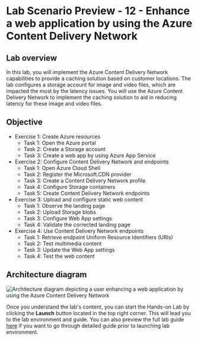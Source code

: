 # Lab Scenario Preview - 12 - Enhance a web application by using the Azure Content Delivery Network

## Lab overview
In this lab, you will implement the Azure Content Delivery Network capabilities to provide a caching solution based on customer locations. The lab configures a storage account for image and video files, which are impacted the most by the latency issues. You will use the Azure Content Delivery Network to implement the caching solution to aid in reducing latency for these image and video files.

## Objective
+ Exercise 1: Create Azure resources
    + Task 1: Open the Azure portal
    + Task 2: Create a Storage account
    + Task 3: Create a web app by using Azure App Service
+ Exercise 2: Configure Content Delivery Network and endpoints
    + Task 1: Open Azure Cloud Shell
    + Task 2: Register the Microsoft.CDN provider
    + Task 3: Create a Content Delivery Network profile
    + Task 4: Configure Storage containers
    + Task 5: Create Content Delivery Network endpoints
+ Exercise 3: Upload and configure static web content
    + Task 1: Observe the landing page
    + Task 2: Upload Storage blobs
    + Task 3: Configure Web App settings
    + Task 4: Validate the corrected landing page
+ Exercise 4: Use Content Delivery Network endpoints
    + Task 1: Retrieve endpoint Uniform Resource Identifiers (URIs)
    + Task 2: Test multimedia content
    + Task 3: Update the Web App settings
    + Task 4: Test the web content

## Architecture diagram

![Architecture diagram depicting a user enhancing a web application by using the Azure Content Delivery Network](../media/Lab12-Diagram.png)

Once you understand the lab's content, you can start the Hands-on Lab by clicking the **Launch** button located in the top right corner. This will lead you to the lab environment and guide. You can also preview the full lab guide [here](https://experience.cloudlabs.ai/#/labguidepreview/39ffd3f2-a4d5-451e-9727-f81a5f009912) if you want to go through detailed guide prior to launching lab environment.
